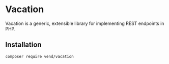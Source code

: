 # Vacation

Vacation is a generic, extensible library for implementing REST endpoints in PHP.

## Installation

```bash
composer require vend/vacation
```
